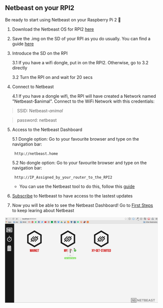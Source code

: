 ## Netbeast on your RPI2

Be ready to start using Netbeast on your Raspberry Pi 2 :rocket:

1. Download the Netbeast OS for RPI2 [here](https://sourceforge.net/projects/netbeast/files/latest/download)

2. Save the .img on the SD of your RPI as you do usually. You can find a guide [here](../os_for_boards_&_hacks/os_for_raspberry_pi_2.md#Install)

3. Introduce the SD on the RPI

	3.1 If you have a wifi dongle, put in on the RPI2. Otherwise, go to 3.2 directly

	3.2 Turn the RPI on and wait for 20 secs

4. Connect to Netbeast

	4.1 If you have a dongle wifi, the RPI will have created a Network named "Netbeast-$animal". Connect to the WiFi Network with this credentials:

  > SSID: Netbeast-_animal_

  > password: netbeast

5. Access to the Netbeast Dashboard

	5.1 Dongle option: Go to your favourite browser and type on the navigation bar:

		http://netbeast.home

	5.2 No dongle option: Go to your favourite browser and type on the navigation bar:

		http://IP_Assigned_by_your_router_to_the_RPI2

	* You can use the Netbeast tool to do this, follow this [guide]()

6. [Subscribe](http://www.netbeast.co) to Netbeast to have access to the lastest updates

7. Now you will be able to see the Netbeast Dashboard! Go to [First Steps](../first_steps/index.md) to keep learing about Netbeast

![Demo Dashboard](../../img/general_demo.gif)

